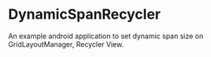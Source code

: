 # DynamicSpanRecycler
An example android application to set dynamic span size on GridLayoutManager, Recycler View. 

